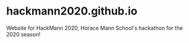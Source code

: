 # hackmann2020.github.io
Website for HackMann 2020, Horace Mann School's hackathon for the 2020 season!
